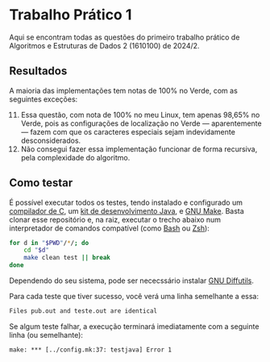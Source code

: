 # Trabalho Prático 1

Aqui se encontram todas as questões do primeiro trabalho prático de Algoritmos
e Estruturas de Dados 2 (1610100) de 2024/2.

## Resultados

A maioria das implementações tem notas de 100% no Verde, com as seguintes
exceções:

  11. Essa questão, com nota de 100% no meu Linux, tem apenas 98,65% no Verde,
      pois as configurações de localização no Verde — aparentemente — fazem com
      que os caracteres especiais sejam indevidamente desconsiderados.
  13. Não consegui fazer essa implementação funcionar de forma recursiva, pela
      complexidade do algoritmo.

## Como testar

É possível executar todos os testes, tendo instalado e configurado um
[compilador de C](https://clang.llvm.org/), um
[kit de desenvolvimento Java](https://openjdk.org/), e
[GNU Make](https://www.gnu.org/software/make/). Basta clonar esse repositório e,
na raiz, executar o trecho abaixo num interpretador de comandos compatível (como
[Bash](https://www.gnu.org/software/bash/) ou [Zsh](https://www.zsh.org/)):

```bash
for d in "$PWD"/*/; do
    cd "$d"
    make clean test || break
done
```

Dependendo do seu sistema, pode ser nececssário instalar
[GNU Diffutils](https://www.gnu.org/software/diffutils).

Para cada teste que tiver sucesso, você verá uma linha semelhante a essa:
```txt
Files pub.out and teste.out are identical
```

Se algum teste falhar, a execução terminará imediatamente com a seguinte linha
(ou semelhante):
```txt
make: *** [../config.mk:37: testjava] Error 1
```
